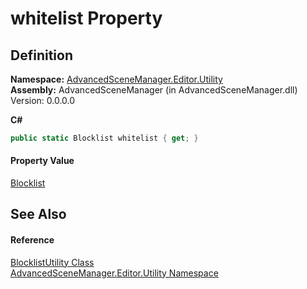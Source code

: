 # whitelist Property




## Definition
**Namespace:** <a href="N_AdvancedSceneManager_Editor_Utility">AdvancedSceneManager.Editor.Utility</a>  
**Assembly:** AdvancedSceneManager (in AdvancedSceneManager.dll) Version: 0.0.0.0

**C#**
``` C#
public static Blocklist whitelist { get; }
```



#### Property Value
<a href="T_AdvancedSceneManager_Models_Blocklist">Blocklist</a>

## See Also


#### Reference
<a href="T_AdvancedSceneManager_Editor_Utility_BlocklistUtility">BlocklistUtility Class</a>  
<a href="N_AdvancedSceneManager_Editor_Utility">AdvancedSceneManager.Editor.Utility Namespace</a>  
